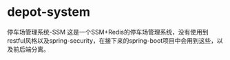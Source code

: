 # depot-system
停车场管理系统-SSM
这是一个SSM+Redis的停车场管理系统，没有使用到restful风格以及spring-security，在接下来的spring-boot项目中会用到这些，以及前后端分离。
